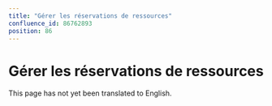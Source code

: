 ```yaml
---
title: "Gérer les réservations de ressources"
confluence_id: 86762893
position: 86
---
```

# Gérer les réservations de ressources


This page has not yet been translated to English.

